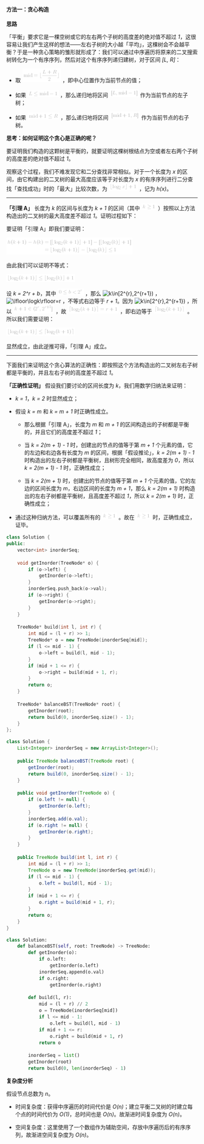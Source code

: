 #### 方法一：贪心构造

**思路**

「平衡」要求它是一棵空树或它的左右两个子树的高度差的绝对值不超过 *1*，这很容易让我们产生这样的想法——左右子树的大小越「平均」，这棵树会不会越平衡？于是一种贪心策略的雏形就形成了：我们可以通过中序遍历将原来的二叉搜索树转化为一个有序序列，然后对这个有序序列递归建树，对于区间 *[L, R]*：

+ 取 ![{\rmmid}=\lfloor\frac{L+R}{2}\rfloor ](./p__{rm_mid}_=_lfloor_frac{L_+_R}{2}_rfloor_.png)  ，即中心位置作为当前节点的值；

+ 如果 ![L\leq{\rmmid}-1 ](./p__L_leq_{rm_mid}_-_1_.png) ，那么递归地将区间 ![\[L,{\rmmid}-1\] ](./p___L,_{rm_mid}_-_1__.png)  作为当前节点的左子树；

+ 如果 ![{\rmmid}+1\leqR ](./p__{rm_mid}_+_1_leq_R_.png) ，那么递归地将区间 ![\[{\rmmid}+1,R\] ](./p___{rm_mid}_+_1,_R__.png)  作为当前节点的右子树。

**思考：如何证明这个贪心是正确的呢？** 

要证明我们构造的这颗树是平衡的，就要证明这棵树根结点为空或者左右两个子树的高度差的绝对值不超过 *1*。

观察这个过程，我们不难发现它和二分查找非常相似。对于一个长度为 *x* 的区间，由它构建出的二叉树的最大高度应该等于对长度为 *x* 的有序序列进行二分查找「查找成功」时的「最大」比较次数，为 ![\lfloor\log_2x\rfloor+1 ](./p__lfloor_log_2_x_rfloor_+_1_.png) ，记为 *h(x)*。

---

**「引理 A」** 长度为 *k* 的区间与长度为 *k + 1* 的区间（其中 ![k\geq1 ](./p__k_geq_1_.png) ）按照以上方法构造出的二叉树的最大高度差不超过 *1*。证明过程如下：

要证明「引理 A」即我们要证明：

![\begin{aligned}h(k+1)-h(k)=&\[\lfloor\log_2(k+1)\rfloor+1\]-\[\lfloor\log_2(k)\rfloor+1\]\\=&\lfloor\log_2(k+1)\rfloor-\lfloor\log_2(k)\rfloor\leq1\end{aligned} ](./p________begin{aligned}__________h_k_+_1__-_h_k___________=_&__lfloor_log_2__k_+_1__rfloor_+_1__-__lfloor_log_2__k__rfloor_+_1____________=_&_lfloor_log_2__k_+_1__rfloor_-_lfloor_log_2__k__rfloor_leq_1_____end{aligned}___.png) 

由此我们可以证明不等式：

![\lfloor\log_2(k+1)\rfloor\leq\lfloor\log_2(k)\rfloor+1 ](./p___lfloor_log_2__k_+_1__rfloor_leq_lfloor_log_2__k__rfloor_+_1__.png) 

设 *k = 2^r + b*，其中 ![0\leqb<2^r ](./p__0_leq_b___2^r_.png) ，那么 ![k\in\[2^{r},2^{r+1}) ](./p__k_in__2^{r},_2^{r+1}__.png) ，![\lfloor\logk\rfloor=r ](./p__lfloor_log_k_rfloor_=_r_.png) ，不等式右边等于 *r + 1*。因为 ![k\in\[2^{r},2^{r+1}) ](./p__k_in__2^{r},_2^{r+1}__.png) ，所以 ![k+1\in(2^{r},2^{r+1}\] ](./p__k_+_1_in__2^{r},_2^{r+1}__.png) ，故 ![\lceil\log_2(k+1)\rceil=r+1 ](./p__lceil_log_2__k_+_1__rceil_=_r_+_1_.png) ，即右边等于 ![\lceil\log_2(k+1)\rceil ](./p__lceil_log_2__k_+_1__rceil_.png) 。所以我们需要证明：

![\lfloor\log_2(k+1)\rfloor\leq\lceil\log_2(k+1)\rceil ](./p___lfloor_log_2__k_+_1__rfloor_leq_lceil_log_2__k_+_1__rceil_.png) 

显然成立，由此逆推可得，「引理 A」成立。

---

下面我们来证明这个贪心算法的正确性：即按照这个方法构造出的二叉树左右子树都是平衡的，并且左右子树的高度差不超过 *1*。

**「正确性证明」** 假设我们要讨论的区间长度为 *k*，我们用数学归纳法来证明：

+ *k = 1*，*k = 2* 时显然成立；

+ 假设 *k = m* 和 *k = m + 1* 时正确性成立。

    - 那么根据「引理 A」，长度为 *m* 和 *m + 1* 的区间构造出的子树都是平衡的，并且它们的高度差不超过 *1*；

    - 当 *k = 2(m + 1) - 1* 时，创建出的节点的值等于第 *m + 1* 个元素的值，它的左边和右边各有长度为 *m* 的区间，根据「假设推论」，*k = 2(m + 1) - 1* 时构造出的左右子树都是平衡树，且树形完全相同，故高度差为 *0*，所以 *k = 2(m + 1) - 1* 时，正确性成立；

    - 当 *k = 2(m + 1)* 时，创建出的节点的值等于第 *m + 1* 个元素的值，它的左边的区间长度为 *m*，右边区间的长度为 *m + 1*，那么 *k = 2(m + 1)* 时构造出的左右子树都是平衡树，且高度差不超过 *1*，所以 *k = 2(m + 1)* 时，正确性成立；

+ 通过这种归纳方法，可以覆盖所有的 ![k\geq1 ](./p__k_geq_1_.png) 。故在 ![k\geq1 ](./p__k_geq_1_.png)  时，正确性成立，证毕。


```C++ [sol1-C++]
class Solution {
public:
    vector<int> inorderSeq;

    void getInorder(TreeNode* o) {
        if (o->left) {
            getInorder(o->left);
        }
        inorderSeq.push_back(o->val);
        if (o->right) {
            getInorder(o->right);
        }
    }

    TreeNode* build(int l, int r) {
        int mid = (l + r) >> 1;
        TreeNode* o = new TreeNode(inorderSeq[mid]);
        if (l <= mid - 1) {
            o->left = build(l, mid - 1);
        }
        if (mid + 1 <= r) {
            o->right = build(mid + 1, r);
        }
        return o;
    }

    TreeNode* balanceBST(TreeNode* root) {
        getInorder(root);
        return build(0, inorderSeq.size() - 1);
    }
};
```

```Java [sol1-Java]
class Solution {
    List<Integer> inorderSeq = new ArrayList<Integer>();

    public TreeNode balanceBST(TreeNode root) {
        getInorder(root);
        return build(0, inorderSeq.size() - 1);
    }

    public void getInorder(TreeNode o) {
        if (o.left != null) {
            getInorder(o.left);
        }
        inorderSeq.add(o.val);
        if (o.right != null) {
            getInorder(o.right);
        }
    }

    public TreeNode build(int l, int r) {
        int mid = (l + r) >> 1;
        TreeNode o = new TreeNode(inorderSeq.get(mid));
        if (l <= mid - 1) {
            o.left = build(l, mid - 1);
        }
        if (mid + 1 <= r) {
            o.right = build(mid + 1, r);
        }
        return o;
    }
}
```

```Python [sol1-Python3]
class Solution:
    def balanceBST(self, root: TreeNode) -> TreeNode:
        def getInorder(o):
            if o.left:
                getInorder(o.left)
            inorderSeq.append(o.val)
            if o.right:
                getInorder(o.right)
        
        def build(l, r):
            mid = (l + r) // 2
            o = TreeNode(inorderSeq[mid])
            if l <= mid - 1:
                o.left = build(l, mid - 1)
            if mid + 1 <= r:
                o.right = build(mid + 1, r)
            return o

        inorderSeq = list()
        getInorder(root)
        return build(0, len(inorderSeq) - 1)
```

**复杂度分析**

假设节点总数为 *n*。

- 时间复杂度：获得中序遍历的时间代价是 *O(n)*；建立平衡二叉树的时建立每个点的时间代价为 *O(1)*，总时间也是 *O(n)*。故渐进时间复杂度为 *O(n)*。

- 空间复杂度：这里使用了一个数组作为辅助空间，存放中序遍历后的有序序列，故渐进空间复杂度为 *O(n)*。